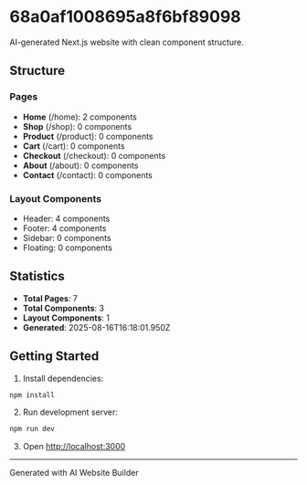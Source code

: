 # 68a0af1008695a8f6bf89098

AI-generated Next.js website with clean component structure.

## Structure

### Pages
- **Home** (/home): 2 components
- **Shop** (/shop): 0 components
- **Product** (/product): 0 components
- **Cart** (/cart): 0 components
- **Checkout** (/checkout): 0 components
- **About** (/about): 0 components
- **Contact** (/contact): 0 components

### Layout Components
- Header: 4 components
- Footer: 4 components
- Sidebar: 0 components
- Floating: 0 components

## Statistics
- **Total Pages**: 7
- **Total Components**: 3
- **Layout Components**: 1
- **Generated**: 2025-08-16T16:18:01.950Z

## Getting Started

1. Install dependencies:
```bash
npm install
```

2. Run development server:
```bash
npm run dev
```

3. Open [http://localhost:3000](http://localhost:3000)

---
Generated with AI Website Builder
